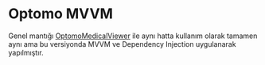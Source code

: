 <h1>Optomo MVVM</h1>
<p>Genel mantığı <a href="https://github.com/inferna15/OptomoMedicalViewer">OptomoMedicalViewer</a> ile aynı hatta kullanım olarak tamamen aynı ama bu versiyonda MVVM ve Dependency Injection uygulanarak yapılmıştır.</p>

